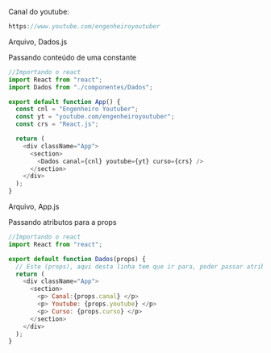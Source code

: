 Canal do youtube:

```js
https://www.youtube.com/engenheiroyoutuber
```

Arquivo, Dados.js

Passando conteúdo de uma constante

```js
//Importando o react
import React from "react";
import Dados from "./componentes/Dados";

export default function App() {
  const cnl = "Engenheiro Youtuber";
  const yt = "youtube.com/engenheiroyoutuber";
  const crs = "React.js";

  return (
    <div className="App">
      <section>
        <Dados canal={cnl} youtube={yt} curso={crs} />
      </section>
    </div>
  );
}
```

Arquivo, App.js

Passando atributos para a props

```js
//Importando o react
import React from "react";

export default function Dados(props) {
  // Este (props), aqui desta linha tem que ir para, poder passar atributos para o componente
  return (
    <div className="App">
      <section>
        <p> Canal:{props.canal} </p>
        <p> Youtube: {props.youtube} </p>
        <p> Curso: {props.curso} </p>
      </section>
    </div>
  );
}
```
